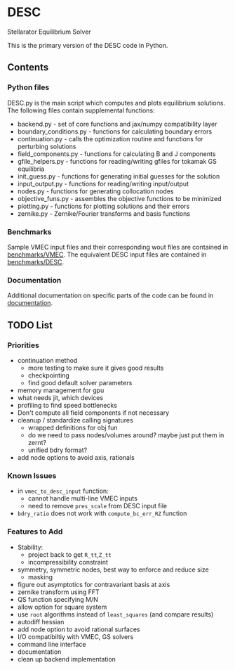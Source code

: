 # DESC
Stellarator Equilibrium Solver

This is the primary version of the DESC code in Python.

## Contents

### Python files

DESC.py is the main script which computes and plots equilibrium solutions.
The following files contain supplemental functions: 
- backend.py - set of core functions and jax/numpy compatibility layer
- boundary_conditions.py - functions for calculating boundary errors
- continuation.py - calls the optimization routine and functions for perturbing solutions
- field_components.py - functions for calculating B and J components
- gfile_helpers.py - functions for reading/writing gfiles for tokamak GS equilibria
- init_guess.py - functions for generating initial guesses for the solution
- input_output.py - functions for reading/writing input/output
- nodes.py - functions for generating collocation nodes
- objective_funs.py - assembles the objective functions to be minimized
- plotting.py - functions for plotting solutions and their errors
- zernike.py - Zernike/Fourier transforms and basis functions

### Benchmarks

Sample VMEC input files and their corresponding wout files are contained in [benchmarks/VMEC](https://github.com/ddudt/DESC/tree/python/benchmarks/VMEC).
The equivalent DESC input files are contained in [benchmarks/DESC](https://github.com/ddudt/DESC/tree/python/benchmarks/DESC).

### Documentation

Additional documentation on specific parts of the code can be found in [documentation](https://github.com/ddudt/DESC/tree/python/documentation).

## TODO List

### Priorities

- continuation method
    - more testing to make sure it gives good results
    - checkpointing
    - find good default solver parameters
- memory management for gpu
- what needs jit, which devices
- profiling to find speed bottlenecks
- Don't compute all field components if not necessary
- cleanup / standardize calling signatures
    - wrapped definitions for obj fun
    - do we need to pass nodes/volumes around? maybe just put them in zernt?
    - unified bdry format?
- add node options to avoid axis, rationals

### Known Issues

- in `vmec_to_desc_input` function:
    - cannot handle multi-line VMEC inputs
    - need to remove `pres_scale` from DESC input file
- `bdry_ratio` does not work with `compute_bc_err_RZ` function

### Features to Add
- Stability:
    - project back to get `R_tt`,`Z_tt`
    - incompressibility constraint
- symmetry, symmetric nodes, best way to enforce and reduce size
    - masking
- figure out asymptotics for contravariant basis at axis
- zernike transform using FFT
- QS function specifying M/N
- allow option for square system
- use `root` algorithms instead of `least_squares` (and compare results)
- autodiff hessian
- add node option to avoid rational surfaces
- I/O compatibiltiy with VMEC, GS solvers
- command line interface
- documentation
- clean up backend implementation
